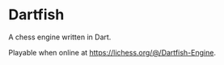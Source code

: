 # Dartfish

A chess engine written in Dart.

Playable when online at https://lichess.org/@/Dartfish-Engine.
